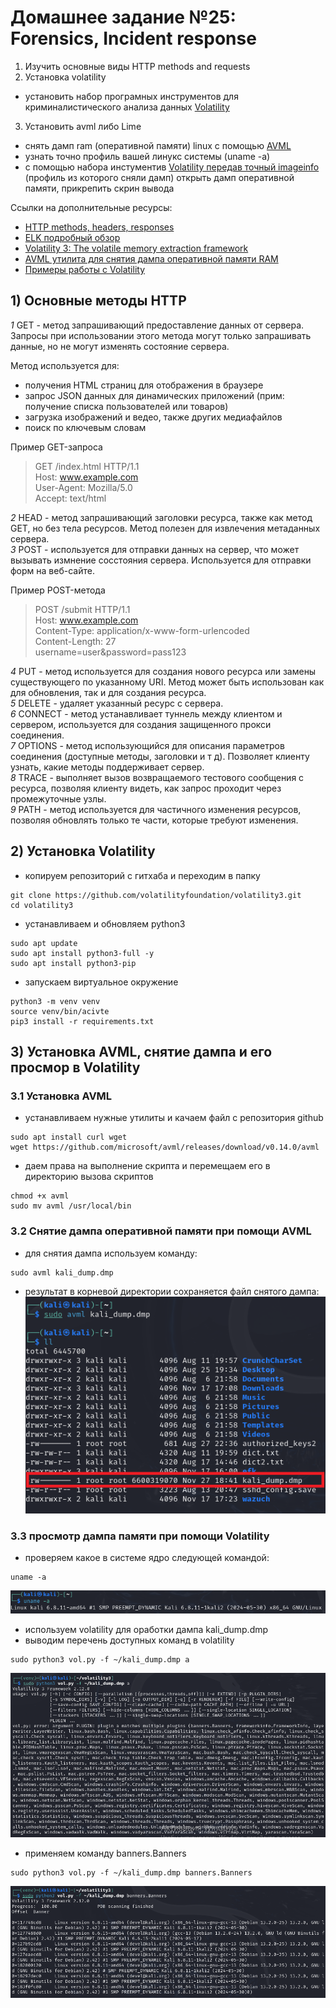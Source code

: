 # Домашнее задание №25: Forensics, Incident response  

1) Изучить основные виды HTTP methods and requests  
2) Установка volatility  
- установить набор програмных инструментов для криминалистического анализа данных [Volatility](https://github.com/volatilityfoundation/volatility3)  
3) Установить avml либо Lime  
- снять дамп ram (оперативной памяти) linux с помощью [AVML](https://github.com/microsoft/avml)  
- узнать точно профиль вашей линукс системы (uname -a)  
- с помощью набора инстументив [Volatility передав точный imageinfo](https://docs.google.com/document/d/1v7u6HVrae1R4fCCs1SNAGryjy5tmJCPDKq2Hyhqd9Fo/edit?usp=sharing) (профиль из которого сняли дамп) открыть дамп оперативной памяти, прикрепить скрин вывода  

Ссылки на дополнительные ресурсы:  
- [HTTP methods, headers, responses](https://developer.mozilla.org/en-US/docs/Web/HTTP/Methods)  
- [ELK подробный обзор](https://www.youtube.com/watch?v=syjTFmLY2T4)  
- [Volatility 3: The volatile memory extraction framework](https://github.com/volatilityfoundation/volatility3)  
- [AVML утилита для снятия дампа оперативной памяти RAM](https://github.com/microsoft/avml)  
- [Примеры работы с Volatility](https://docs.google.com/document/d/1v7u6HVrae1R4fCCs1SNAGryjy5tmJCPDKq2Hyhqd9Fo/edit?usp=sharing)  

## 1) Основные методы HTTP    
_1_ GET - метод запрашивающий предоставление данных от сервера. Запросы при использовании этого метода могут только запрашивать данные, но не могут изменять состояние сервера.  

Метод используется для:  
- получения HTML страниц для отображения в браузере   
- запрос JSON данных для динамических приложений (прим: получение списка пользователей или товаров)  
- загрузка изображений и ведео, также других медиафайлов  
- поиск по ключевым словам  

Пример GET-запроса  
>GET /index.html HTTP/1.1  
Host: www.example.com  
User-Agent: Mozilla/5.0  
Accept: text/html  

_2_ HEAD - метод запрашивающий заголовки ресурса, также как метод GET, но без тела ресурсов. Метод полезен для извлечения метаданных сервера.  
_3_ POST - используется для отправки данных на сервер, что может вызывать измнение сосстояния сервера. Используется для отправки форм на веб-сайте.  

Пример POST-метода  
>POST /submit HTTP/1.1  
Host: www.example.com  
Content-Type: application/x-www-form-urlencoded  
Content-Length: 27  
username=user&password=pass123  


_4_ PUT - метод используется для создания нового ресурса или замены существующего по указанному URI. Метод может быть использован как для обновления, так и для создания ресурса.  
_5_ DELETE - удаляет указанный ресурс с сервера.  
_6_ CONNECT - метод устанавливает туннель между клиентом и сервером, используется для создания защищенного прокси соединения.  
_7_ OPTIONS - метод использующийся для описания параметров соединения (доступные методы, заголовки и т д). Позволяет клиенту узнать, какие методы поддерживает сервер.   
_8_ TRACE - выполняет вызов возвращаемого тестового сообщения с ресурса, позволяя клиенту видеть, как запрос проходит через промежуточные узлы.  
_9_ PATH - метод используется для частичного изменения ресурсов, позволяя обновлять только те части, которые требуют изменения.  



## 2) Установка Volatility  
- копируем репозиторий с гитхаба и переходим в папку    
```   
git clone https://github.com/volatilityfoundation/volatility3.git  
cd volatility3  
``` 

- устанавливаем и обновляем python3  
``` 
sudo apt update  
sudo apt install python3-full -y  
sudo apt install python3-pip  
``` 

- запускаем виртуальное окружение  
``` 
python3 -m venv venv  
source venv/bin/acivte  
pip3 install -r requirements.txt  
``` 

## 3) Установка AVML, снятие дампа и его просмор в Volatility  
### 3.1 Установка AVML  
- устанавливаем нужные утилиты и качаем файл с репозитория github  

```  
sudo apt install curl wget  
wget https://github.com/microsoft/avml/releases/download/v0.14.0/avml  
```   

- даем права на выполнение скрипта и перемещаем его в директорию вызова скриптов  

```  
chmod +x avml  
sudo mv avml /usr/local/bin  
```   
 
### 3.2 Снятие дампа оперативной памяти при помощи AVML  
- для снятия дампа используем команду:  
``` 
sudo avml kali_dump.dmp  
``` 

- результат в корневой директории сохраняется файл снятого дампа:  
![AVML_1](https://github.com/StsiapanSikorsky/Cybersecurity_TMScourse/blob/main/Task_25/img/AVML_1.png)  

### 3.3 просмотр дампа памяти при помощи Volatility  
- проверяем какое в системе ядро следующей командой:  

```   
uname -a    
```   
![AVML_2](https://github.com/StsiapanSikorsky/Cybersecurity_TMScourse/blob/main/Task_25/img/AVML_2.png)  

- используем volatility для оработки дампа kali_dump.dmp  
- выводим перечень доступных команд в volatility  

``` 
sudo python3 vol.py -f ~/kali_dump.dmp a  
``` 
![AVML_3](https://github.com/StsiapanSikorsky/Cybersecurity_TMScourse/blob/main/Task_25/img/AVML_3.png)  

- применяем команду banners.Banners  
```   
sudo python3 vol.py -f ~/kali_dump.dmp banners.Banners  
``` 
![AVML_4](https://github.com/StsiapanSikorsky/Cybersecurity_TMScourse/blob/main/Task_25/img/AVML_4.png)  





